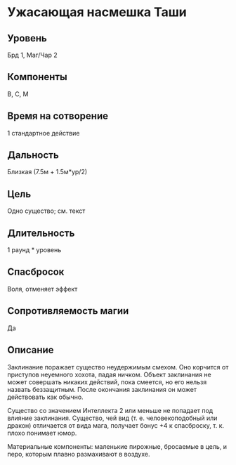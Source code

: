 # Ужасающая насмешка Таши

## Уровень
Брд 1, Маг/Чар 2
## Компоненты
В, С, М
## Время на сотворение
1 стандартное действие
## Дальность
Близкая (7.5м + 1.5м\*ур/2)
## Цель
Одно существо; см. текст
## Длительность
1 раунд * уровень
## Спасбросок
Воля, отменяет эффект
## Сопротивляемость магии
Да
## Описание
Заклинание поражает существо неудержимым смехом. Оно корчится от приступов неуемного хохота, падая ничком. Объект заклинания не может совершать никаких действий, пока смеется, но его нельзя назвать беззащитным. После окончания заклинания он может действовать как обычно.

Существо со значением Интеллекта 2 или меньше не попадает под влияние заклинания. Существо, чей вид (т. е. человекоподобный или дракон) отличается от вида мага, получает бонус +4 к спасброску, т. к. плохо понимает юмор.

Материальные компоненты: маленькие пирожные, бросаемые в цель, и перо, которым плавно размахивают в воздухе.
